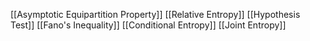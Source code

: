 [[Asymptotic Equipartition Property]]
[[Relative Entropy]]
[[Hypothesis Test]]
[[Fano's Inequality]]
[[Conditional Entropy]]
[[Joint Entropy]]

